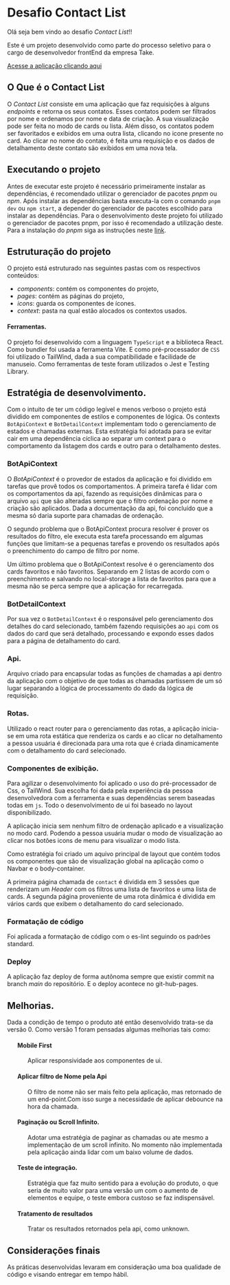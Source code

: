 # Desafio Contact List

Olá seja bem vindo ao desafio _Contact List_!!

Este é um projeto desenvolvido como parte do processo seletivo para o cargo de desenvolvedor frontEnd da empresa Take.

[Acesse a aplicação clicando aqui](https://filipe-barbosa.github.io/contact-list/)

## O Que é o Contact List

O _Contact List_ consiste em uma aplicação que faz requisições à alguns _endpoints_ e retorna os seus contatos. Esses contatos podem ser filtrados por nome e ordenamos por nome e data de criação. A sua visualização pode ser feita no modo de cards ou lista. Além disso, os contatos podem ser favoritados e exibidos em uma outra lista, clicando no icone presente no card. Ao clicar no nome do contato, é feita uma requisição e os dados de detalhamento deste contato são exibidos em uma nova tela.

## Executando o projeto

Antes de executar este projeto é necessário primeiramente instalar as dependências, é recomendado utilizar o gerenciador de pacotes _pnpm_ ou _npm_.
Após instalar as dependências basta executa-la com o comando `pnpm dev` ou `npm start`, a depender do gerenciador de pacotes escolhido para instalar as dependências.
Para o desenvolvimento deste projeto foi utilizado o gerenciador de pacotes pnpm, por isso é recomendado a utilização deste. Para a instalação do _pnpm_ siga as instruções neste [link](https://pnpm.io/installation).

## Estruturação do projeto

O projeto está estruturado nas seguintes pastas com os respectivos conteúdos:

- _components_: contém os componentes do projeto,
- _pages_: contém as páginas do projeto,
- _icons_: guarda os componentes de ícones.
- _context_: pasta na qual estão alocados os contextos usados.

#### Ferramentas.

O projeto foi desenvolvido com a linguagem `TypeScript` e a biblioteca React. Como bundler foi usada a ferramenta Vite. E como pré-processador de `CSS` foi utilizado o TailWind, dada a sua compatibilidade e facilidade de manuseio. Como ferramentas de teste foram utilizados o Jest e Testing Library.

## Estratégia de desenvolvimento.

Com o intuito de ter um código legível e menos verboso o projeto está dividido em componentes de estilos e componentes de lógica. Os contexts `BotApiContext` e `BotDetailContext` implementam todo o gerenciamento de estados e chamadas externas. Esta estratégia foi adotada para se evitar cair em uma dependência cíclica ao separar um context para o comportamento da listagem dos cards e outro para o detalhamento destes.

### BotApiContext

O _BotApiContext_ é o provedor de estados da aplicação e foi dividido em tarefas que provê todos os comportamentos. A primeira tarefa é lidar com os comportamentos da api, fazendo as requisições dinâmicas para o arquivo `api` que são alteradas sempre que o filtro ordenação por nome e criação são aplicados. Dada a documentação da api, foi concluído que a mesma só daria suporte para chamadas de ordenação.

O segundo problema que o BotApiContext procura resolver é prover os resultados do filtro, ele executa esta tarefa processando em algumas funções que limitam-se a pequenas tarefas e provendo os resultados após o preenchimento do campo de filtro por nome.

Um último problema que o BotApiContext resolve é o gerenciamento dos cards favoritos e não favoritos. Separando em 2 listas de acordo com o preenchimento e salvando no local-storage a lista de favoritos para que a mesma não se perca sempre que a aplicação for recarregada.

### BotDetailContext

Por sua vez o `BotDetailContext` é o responsável pelo gerenciamento dos detalhes do card selecionado, também fazendo requisições ao `api` com os dados do card que será detalhado, processando e expondo esses dados para a página de detalhamento do card.

### Api.

Arquivo criado para encapsular todas as funções de chamadas a api dentro da aplicação com o objetivo de que todas as chamadas partissem de um só lugar separando a lógica de processamento do dado da lógica de requisição.

### Rotas.

Utilizado o react router para o gerenciamento das rotas, a aplicação inicia-se em uma rota estática que renderiza os cards e ao clicar no detalhamento a pessoa usuária é direcionada para uma rota que é criada dinamicamente com o detalhamento do card selecionado.

### Componentes de exibição.

Para agilizar o desenvolvimento foi aplicado o uso do pré-processador de Css, o TailWind. Sua escolha foi dada pela experiência da pessoa desenvolvedora com a ferramenta e suas dependências serem baseadas todas em `js`. Todo o desenvolvimento de ui foi baseado no layout disponibilizado.

A aplicação inicia sem nenhum filtro de ordenação aplicado e a visualização no modo card. Podendo a pessoa usuária mudar o modo de visualização ao clicar nos botões icons de menu para visualizar o modo lista.

Como estratégia foi criado um aquivo principal de layout que contém todos os componentes que são de visualização global na aplicação como o Navbar e o body-container.

A primeira página chamada de `contact` é dividida em 3 sessões que renderizam um _Header_ com os filtros uma lista de favoritos e uma lista de cards.
A segunda página proveniente de uma rota dinâmica é dividida em vários cards que exibem o detalhamento do card selecionado.

### Formatação de código

Foi aplicada a formatação de código com o es-lint seguindo os padrões standard.

### Deploy

A aplicação faz deploy de forma autônoma sempre que existir commit na branch _main_ do repositório. E o deploy acontece no git-hub-pages.

## Melhorias.

Dada a condição de tempo o produto até então desenvolvido trata-se da versão 0. Como versão 1 foram pensadas algumas melhorias tais como:

<ul>

#### Mobile First

 <ul>
    Aplicar responsividade aos componentes de ui.
 </ul>

#### Aplicar filtro de Nome pela Api

 <ul>
    O filtro de nome não ser mais feito pela aplicação, mas retornado de um end-point.Com isso surge a necessidade de aplicar debounce na hora da chamada.
 </ul>

#### Paginação ou Scroll Infinito.

<ul>
Adotar uma estratégia de paginar as chamadas ou ate mesmo a implementação de um scroll infinito. No momento não implementada pela aplicação ainda lidar com um baixo volume de dados.
</ul>

#### Teste de integração.

<ul>
Estratégia que faz muito sentido para a evolução do produto, o que seria de muito valor para uma versão um com o aumento de elementos e equipe, o teste embora custoso se faz indispensável.

</ul>

#### Tratamento de resultados

<ul>
Tratar os resultados  retornados pela api, como unknown.
</ul>

</ul>

## Considerações finais

As práticas desenvolvidas levaram em consideração uma boa qualidade de código e visando entregar em tempo hábil.
